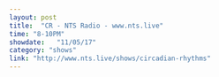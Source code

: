 ```yaml
---
layout: post
title:  "CR - NTS Radio - www.nts.live"
time: "8-10PM"
showdate:   "11/05/17"
category: "shows"
link: "http://www.nts.live/shows/circadian-rhythms"
---
```

